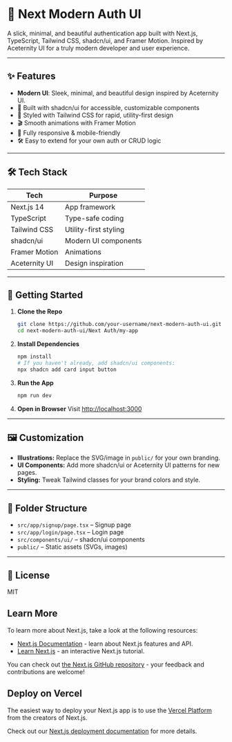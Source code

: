 # 🚀 Next Modern Auth UI

A slick, minimal, and beautiful authentication app built with Next.js, TypeScript, Tailwind CSS, shadcn/ui, and Framer Motion. Inspired by Aceternity UI for a truly modern developer and user experience.

---

## ✨ Features
- **Modern UI**: Sleek, minimal, and beautiful design inspired by Aceternity UI.
- 🧩 Built with shadcn/ui for accessible, customizable components
- 💨 Styled with Tailwind CSS for rapid, utility-first design
- 🎬 Smooth animations with Framer Motion
- 📱 Fully responsive & mobile-friendly
- 🛠️ Easy to extend for your own auth or CRUD logic

---

## 🛠️ Tech Stack

| Tech            | Purpose                        |
|-----------------|--------------------------------|
| Next.js 14      | App framework                  |
| TypeScript      | Type-safe coding               |
| Tailwind CSS    | Utility-first styling          |
| shadcn/ui       | Modern UI components           |
| Framer Motion   | Animations                     |
| Aceternity UI   | Design inspiration             |

---

## 🧩 Getting Started

1. **Clone the Repo**
   ```sh
   git clone https://github.com/your-username/next-modern-auth-ui.git
   cd next-modern-auth-ui/Next Auth/my-app
   ```
2. **Install Dependencies**
   ```sh
   npm install
   # If you haven't already, add shadcn/ui components:
   npx shadcn add card input button
   ```
3. **Run the App**
   ```sh
   npm run dev
   ```
4. **Open in Browser**
   Visit [http://localhost:3000](http://localhost:3000)

---

## 🖼️ Customization

- **Illustrations:** Replace the SVG/image in `public/` for your own branding.
- **UI Components:** Add more shadcn/ui or Aceternity UI patterns for new pages.
- **Styling:** Tweak Tailwind classes for your brand colors and style.

---

## 📁 Folder Structure

- `src/app/signup/page.tsx` – Signup page
- `src/app/login/page.tsx` – Login page
- `src/components/ui/` – shadcn/ui components
- `public/` – Static assets (SVGs, images)

---

## 📄 License

MIT

## Learn More

To learn more about Next.js, take a look at the following resources:

- [Next.js Documentation](https://nextjs.org/docs) - learn about Next.js features and API.
- [Learn Next.js](https://nextjs.org/learn) - an interactive Next.js tutorial.

You can check out [the Next.js GitHub repository](https://github.com/vercel/next.js) - your feedback and contributions are welcome!

## Deploy on Vercel

The easiest way to deploy your Next.js app is to use the [Vercel Platform](https://vercel.com/new?utm_medium=default-template&filter=next.js&utm_source=create-next-app&utm_campaign=create-next-app-readme) from the creators of Next.js.

Check out our [Next.js deployment documentation](https://nextjs.org/docs/app/building-your-application/deploying) for more details.
